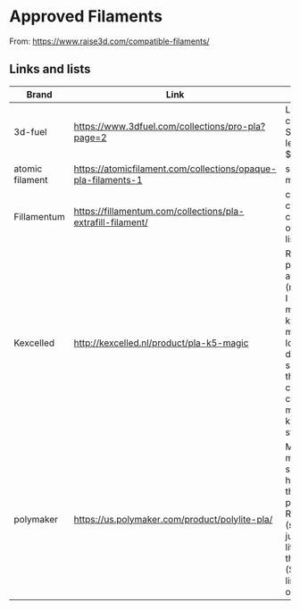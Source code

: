 # Approved Filaments
From: https://www.raise3d.com/compatible-filaments/

## Links and lists
| Brand | Link | Notes |
| ----- | --- | ----- |
|  3d-fuel  | https://www.3dfuel.com/collections/pro-pla?page=2 | Loads of colors.  Sample spool lengths for $5.  US |
| atomic filament | https://atomicfilament.com/collections/opaque-pla-filaments-1 | some metallics... |
| Fillamentum | https://fillamentum.com/collections/pla-extrafill-filament/ | colors and clears...but clears aren't on approved list |
| Kexcelled | http://kexcelled.nl/product/pla-k5-magic | Raise3D profiles for K5 and K5 (metallic)...but I wonder if metallic is the k5Silk material.  Also looks like they do ***FREE*** samples...and they've got color-change, stone mimicing...all kinds of fun stuff. |
| polymaker | https://us.polymaker.com/product/polylite-pla/ | Mentioned by matterhackers support as having similar thermal properties as Raise3D (suspect it'll just work).  A little cheaper than Raise3D ($22 a spool), limited color options. |



